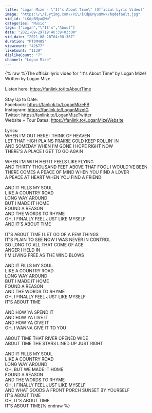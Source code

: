 ```yaml
---
title: "Logan Mize - \"It's About Time\" (Official Lyric Video)"
image: "https:\/\/i.ytimg.com\/vi\/iKdpBMyuQMw\/hqdefault.jpg"
vid_id: "iKdpBMyuQMw"
categories: "Music"
tags: ["Logan","\"It's","About"]
date: "2021-09-29T19:40:39+03:00"
vid_date: "2021-08-20T04:00:36Z"
duration: "PT3M48S"
viewcount: "42677"
likeCount: "1139"
dislikeCount: "7"
channel: "Logan Mize"
---
```

{% raw %}The official lyric video for &quot;It's About Time&quot; by Logan Mize!<br />Written by Logan Mize<br /><br />Listen here: <a rel="nofollow" target="blank" href="https://fanlink.to/ItsAboutTime">https://fanlink.to/ItsAboutTime</a><br /><br />Stay Up to Date:<br />Facebook: <a rel="nofollow" target="blank" href="https://fanlink.to/LoganMizeFB">https://fanlink.to/LoganMizeFB</a><br />Instagram: <a rel="nofollow" target="blank" href="https://fanlink.to/LoganMizeIG">https://fanlink.to/LoganMizeIG</a><br />Twitter:  <a rel="nofollow" target="blank" href="https://fanlink.to/LoganMizeTwitter">https://fanlink.to/LoganMizeTwitter</a><br />Website + Tour Dates: <a rel="nofollow" target="blank" href="https://fanlink.to/LoganMizeWebsite">https://fanlink.to/LoganMizeWebsite</a><br /><br />Lyrics:<br />WHEN I’M OUT HERE I THINK OF HEAVEN<br />LET THAT HIGH PLAINS PRAIRIE GOLD KEEP ROLLIN’ IN <br />AND SOMEDAY WHEN I'M GONE I HOPE RIGHT NOW<br />THERE'S A PLACE I GET TO GO AGAIN <br /> <br />WHEN I'M WITH HER IT FEELS LIKE FLYING<br />AND THIRTY THOUSAND FEET ABOVE THAT FOOL I WOULD’VE BEEN<br />THERE COMES A PEACE OF MIND WHEN YOU FIND A LOVER <br />A PEACE AT HEART WHEN YOU FIND A FRIEND <br /> <br />AND IT FILLS MY SOUL <br />LIKE A COUNTRY ROAD <br />LONG WAY AROUND<br />BUT I MADE IT HOME <br />FOUND A REASON<br />AND THE WORDS TO RHYME <br />OH, I FINALLY FEEL JUST LIKE MYSELF <br />AND IT’S ABOUT TIME <br /> <br />IT'S ABOUT TIME I LET GO OF A FEW THINGS<br />IT'S PLAIN TO SEE NOW I WAS NEVER IN CONTROL <br />SO LONG TO ALL THAT COME OF AGE <br />ANGER I HELD IN<br />I'M LIVING FREE AS THE WIND BLOWS<br /> <br />AND IT FILLS MY SOUL <br />LIKE A COUNTRY ROAD <br />LONG WAY AROUND<br />BUT I MADE IT HOME <br />FOUND A REASON<br />AND THE WORDS TO RHYME <br />OH, I FINALLY FEEL JUST LIKE MYSELF <br />IT’S ABOUT TIME <br /> <br />AND HOW YA SPEND IT <br />AND HOW YA LIVE IT <br />AND HOW YA GIVE IT<br />OH, I WANNA GIVE IT TO YOU <br /> <br />ABOUT TIME THAT RIVER OPENED WIDE <br />ABOUT TIME THE STARS LINED UP JUST RIGHT <br /> <br />AND IT FILLS MY SOUL <br />LIKE A COUNTRY ROAD <br />LONG WAY AROUND<br />OH, BUT WE MADE IT HOME <br />FOUND A REASON<br />AND THE WORDS TO RHYME <br />OH, I FINALLY FEEL JUST LIKE MYSELF<br />AND WHAT GOODS A FRONT PORCH SUNSET BY YOURSELF <br />IT'S ABOUT TIME <br />OH, IT'S ABOUT TIME <br />IT’S ABOUT TIME{% endraw %}
